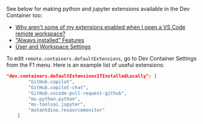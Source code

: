 See below for making python and jupyter extensions available in the Dev Container too:
* [Why aren't some of my extensions enabled when I open a VS Code remote workspace?](https://stackoverflow.com/a/55958396)
* ["Always installed" Features](https://code.visualstudio.com/docs/devcontainers/containers#_always-installed-features)
* [User and Workspace Settings](https://code.visualstudio.com/docs/getstarted/settings)

To edit `remote.containers.defaultExtensions`, go to Dev Container Settings from the F1 menu. Here is an example list of useful extensions:

```json
"dev.containers.defaultExtensionsIfInstalledLocally": [
        "GitHub.copilot",
        "GitHub.copilot-chat",
        "GitHub.vscode-pull-request-github",
        "ms-python.python",
        "ms-toolsai.jupyter",
        "mutantdino.resourcemonitor"
    ]
```

